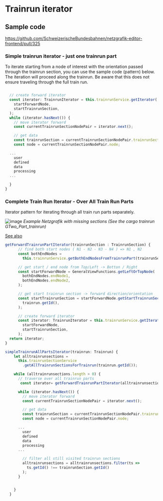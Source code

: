# Trainrun iterator

## Sample code

https://github.com/SchweizerischeBundesbahnen/netzgrafik-editor-frontend/pull/325

### Simple trainrun iterator - just one trainrun part

To iterate starting from a node of interest with the orientation passed through the trainrun section, you can use the sample code (pattern) below.
The iteration will proceed along the trainrun. Be aware that this does not ensure traveling through the full train run.

```typescript

  // create forward iterator
  const iterator: TrainrunIterator = this.trainrunService.getIterator(
    startForwardNode,
    startTrainrunSection,
  );
  while (iterator.hasNext()) {
    // move iterator forward
    const currentTrainrunSectionNodePair = iterator.next();

    // get data
    const trainrunSection = currentTrainrunSectionNodePair.trainrunSection;
    const node = currentTrainrunSectionNodePair.node;

  ...
    user
    defined
    data
    processing
  ...

  }
}
```

### Complete Train Run Iterator - Over All Train Run Parts

Iterator pattern for iterating through all train run parts separately.

![image](https://github.com/user-attachments/assets/d87b842c-7696-4e81-aa78-75cc966b5306)
_Example Netzgrafik with missing sections (See the cargo trainrun GTwo_Part_trainrun)_

[See also](https://github.com/SchweizerischeBundesbahnen/netzgrafik-editor-frontend/blob/main/documentation/CREATE_TRAINRUN.md#special-cases)

```typescript
getForwardTrainrunPartIterator(trainrunSection : TrainrunSection) {
      // find both start nodes ( N1 - N2 - N3 - N4 ) => N1 , N2
      const bothEndNodes =
        this.trainrunService.getBothEndNodesFromTrainrunPart(trainrunSection);

      // get start / end node from Top/Left -> Botton / Right
      const startForwardNode = GeneralViewFunctions.getLeftOrTopNode(
        bothEndNodes.endNode1,
        bothEndNodes.endNode2,
      );

      // get start trainrun section -> forward direction/orientation
      const startTrainrunSection = startForwardNode.getStartTrainrunSection(
        trainrun.getId(),
      );

      // create forward iterator
      const iterator: TrainrunIterator = this.trainrunService.getIterator(
        startForwardNode,
        startTrainrunSection,
      );
  return iterator;
}

simpleTrainrunAllPartsIterator(trainrun: Trainrun) {
    let alltrainrunsections =
      this.trainrunSectionService
        .getAllTrainrunSectionsForTrainrun(trainrun.getId());

    while (alltrainrunsections.length > 0) {
      // traverse over all trainrun parts
       const iterator= getForwardTrainrunPartIterator(alltrainrunsections[0]);

      while (iterator.hasNext()) {
        // move iterator forward
        const currentTrainrunSectionNodePair = iterator.next();

        // get data
        const trainrunSection = currentTrainrunSectionNodePair.trainrunSection;
        const node = currentTrainrunSectionNodePair.node;

      ...
        user
        defined
        data
        processing
      ...

        // filter all still visited trainrun sections
        alltrainrunsections = alltrainrunsections.filter(ts =>
          ts.getId() !== trainrunSection.getId()
        );
      }


    }
  }
```
